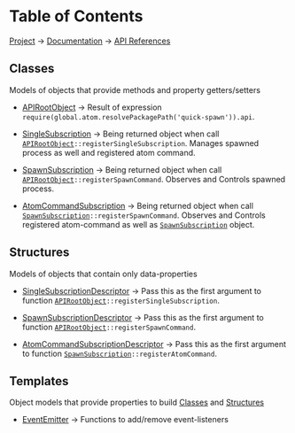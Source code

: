# Table of Contents
[Project](https://github.com/ksxatompackages/quick-spawn) → [Documentation](..) → [API References](.)

## Classes
Models of objects that provide methods and property getters/setters

 * [APIRootObject](./classes/api.md) → Result of expression `require(global.atom.resolvePackagePath('quick-spawn')).api`.

 * [SingleSubscription](./classes/single-subscription.md) → Being returned object when call <code>[APIRootObject](.classes/api.md)::registerSingleSubscription</code>. Manages spawned process as well and registered atom command.

 * [SpawnSubscription](./classes/spawn-subscription.md) → Being returned object when call <code>[APIRootObject](.classes/api.md)::registerSpawnCommand</code>. Observes and Controls spawned process.

 * [AtomCommandSubscription](./classes/atom-command-subscription.md) → Being returned object when call <code>[SpawnSubscription](./classes/spawn-subscription.md)::registerSpawnCommand</code>. Observes and Controls registered atom-command as well as [`SpawnSubscription`](./classes/spawn-subscription.md) object.

## Structures
Models of objects that contain only data-properties

 * [SingleSubscriptionDescriptor](./structures/single-subscription-descriptor.md) → Pass this as the first argument to function <code>[APIRootObject](./classes/api.md)::registerSingleSubscription</code>.

 * [SpawnSubscriptionDescriptor](./structures/spawn-subscription-descriptor.md) → Pass this as the first argument to function <code>[APIRootObject](./classes/api.md)::registerSpawnCommand</code>.

 * [AtomCommandSubscriptionDescriptor](./structures/atom-command-subscription-descriptor.md) → Pass this as the first argument to function <code>[SpawnSubscription](./classes/spawn-subscription.md)::registerAtomCommand</code>.

## Templates
Object models that provide properties to build [Classes](#classes) and [Structures](#structures)

 * [EventEmitter](./templates/event-emitter.md) → Functions to add/remove event-listeners

 [fixed]: https://rawgithub.com/ksxatompackages/quick-spawn/latest/docs/images/badges/fixed.svg
 [stable]: https://rawgithub.com/ksxatompackages/quick-spawn/latest/docs/images/badges/stable.svg
 [exprimental]: https://rawgithub.com/ksxatompackages/quick-spawn/latest/docs/images/badges/exprimental.svg
 [deprecated]: https://rawgithub.com/ksxatompackages/quick-spawn/latest/docs/images/badges/deprecated.svg
